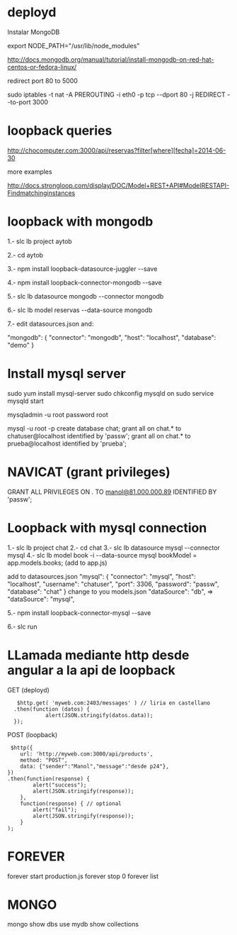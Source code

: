 deployd
=======
Instalar MongoDB

export NODE_PATH="/usr/lib/node_modules"

 
http://docs.mongodb.org/manual/tutorial/install-mongodb-on-red-hat-centos-or-fedora-linux/
 
redirect port 80 to 5000

sudo iptables -t nat -A PREROUTING -i eth0 -p tcp --dport 80 -j REDIRECT --to-port 3000
 
loopback queries
================

http://chocomputer.com:3000/api/reservas?filter[where][fecha]=2014-06-30

more examples

http://docs.strongloop.com/display/DOC/Model+REST+API#ModelRESTAPI-Findmatchinginstances


 
loopback with mongodb
=====================

 1.- slc lb project aytob

 2.- cd aytob

 3.- npm install loopback-datasource-juggler --save

4.- npm install loopback-connector-mongodb --save

5.- slc lb datasource mongodb --connector mongodb

6.- slc lb model reservas --data-source mongodb

7.- edit datasources.json and:

"mongodb": {
    "connector": "mongodb",
    "host": "localhost",
    "database": "demo"
  }
 
 
 
Install mysql server
====================
 
sudo yum install mysql-server
sudo chkconfig mysqld on
sudo service mysqld start
 
mysqladmin -u root password root
 
mysql -u root -p
create database chat;
grant all on chat.* to chatuser@localhost identified by 'passw';
grant all on chat.* to prueba@localhost identified by 'prueba';
 
 
NAVICAT (grant privileges)
=======
GRANT ALL PRIVILEGES ON *.* TO  manol@81.000.000.89  IDENTIFIED  BY  'passw';



Loopback with mysql connection
==============================
 
1.- slc lb project chat
2.- cd chat
3.- slc lb datasource mysql --connector mysql
4.- slc lb model book -i --data-source mysql
bookModel = app.models.books; (add to app.js)
 
add to datasources.json
  "mysql": {
    "connector": "mysql",
    "host": "localhost",
    "username": "chatuser",
    "port": 3306,
    "password": "passw",
    "database": "chat"
  }
change to you models.json
    "dataSource": "db", => "dataSource": "mysql",
 
5.- npm install loopback-connector-mysql --save
 
6.- slc run
 

LLamada mediante http desde angular a la api de loopback
========================================================
GET (deployd)
       
       $http.get( 'myweb.com:2403/messages' ) // liria en castellano
      .then(function (datos) { 
                alert(JSON.stringify(datos.data));   
      }); 
                    
 
 
POST (loopback)
     
     $http({
        url: 'http://myweb.com:3000/api/products',
        method: "POST",
        data: {"sender":"Manol","message":"desde p24"},
    })
    .then(function(response) {
            alert("success");
            alert(JSON.stringify(response));
        }, 
        function(response) { // optional
            alert("fail");
            alert(JSON.stringify(response));
        }
    );
 
FOREVER
=======
 
forever start production.js
forever stop 0
forever list
 
 
MONGO
=====

mongo
show dbs
use mydb
show collections


